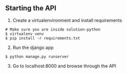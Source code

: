 ## Starting the API 
1. Create a virtualenvironment and install requirements
````
# Make sure you are inside solution-python
$ virtualenv venv
$ pip install -r requirements.txt
````

2. Run the django app
````
$ python manage.py runserver
````

3. Go to localhost:8000 and browse through the API

